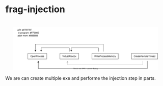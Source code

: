 # frag-injection
<div align="center">
  <h1></h1>
  <img src="diagrams/diagram0.svg" width="90%" /><br />
</div>

We are can create multiple exe and performe the injection step in parts.
